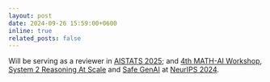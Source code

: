 ```yaml
---
layout: post
date: 2024-09-26 15:59:00+0600
inline: true
related_posts: false
---
```


Will be serving as a reviewer in [AISTATS 2025](https://openreview.net/group?id=aistats.org/AISTATS/2025/Conference); and [4th MATH-AI Workshop](https://mathai2024.github.io/), [System 2 Reasoning At Scale](https://s2r-at-scale-workshop.github.io/) and [Safe GenAI](https://safegenaiworkshop.github.io/) at [NeurIPS 2024](https://blog.neurips.cc/2024/08/02/announcing-the-neurips-2024-workshops/).

